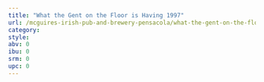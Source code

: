 ```yaml
---
title: "What the Gent on the Floor is Having 1997"
url: /mcguires-irish-pub-and-brewery-pensacola/what-the-gent-on-the-floor-is-having-1997/
category: 
style: 
abv: 0
ibu: 0
srm: 0
upc: 0
---
```


